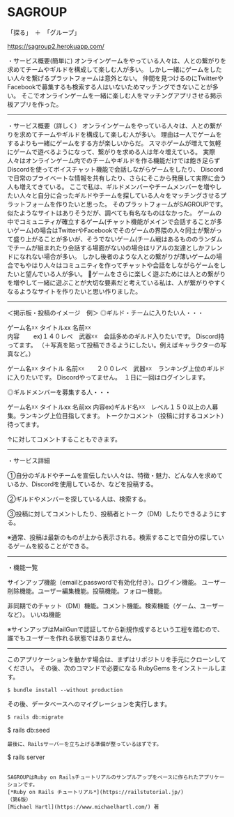 #  SAGROUP

「探る」　＋　「グループ」　

https://sagroup2.herokuapp.com/


・サービス概要(簡単に)
オンラインゲームをやっている人々は、人との繋がりを求めてチームやギルドを構成して楽しむ人が多い。
しかし一緒にゲームをしたい人々を繋げるプラットフォームは意外とない。
仲間を見つけるのにTwitterやFacebookで募集するも検索する人はいないためマッチングできないことが多い。
そこでオンラインゲームを一緒に楽しむ人をマッチングアプリさせる掲示板アプリを作った。


-------------------------------------------------------------------------------------------------------------

・サービス概要（詳しく） 
オンラインゲームをやっている人々は、人との繋がりを求めてチームやギルドを構成して楽しむ人が多い。
理由は一人でゲームをするよりも一緒にゲームをする方が楽しいからだ。
スマホゲームが増えて気軽にゲームで遊べるようになって、繋がりを求める人は年々増えている。
実際人々はオンラインゲーム内でのチームやギルドを作る機能だけでは飽き足らずDiscordを使ってボイスチャット機能で会話しながらゲームをしたり、
Discordで日常のプライベートな情報を共有したり、さらにそこから発展して実際に会う人も増えてきている。
ここで私は、ギルドメンバーやチームメンバーを増やしたい人々と自分に合ったギルドやチームを探している人々をマッチングさせるプラットフォームを作りたいと思った。
そのプラットフォームがSAGROUPです。
似たようなサイトはありそうだが、調べても有名なものはなかった。
ゲームの中でコミュニティが確立するゲーム(チャット機能がメインで会話することが多いゲーム)の場合はTwitterやFacebookでそのゲームの界隈の人々同士が繋がって盛り上がることが多いが、そうでないゲーム(チーム戦はあるもののランダムでチームが組まれたり会話する場面がない)の場合はリアルの友達としかフレンドになれない場合が多い。
しかし後者のような人との繋がりが薄いゲームの場合でもやはり人々はコミュニティを作ってチャットや会話をしながらゲームをしたいと望んでいる人が多い。
ゲームをさらに楽しく遊ぶためには人との繋がりを増やして一緒に遊ぶことが大切な要素だと考えている私は、人が繋がりやすくなるようなサイトを作りたいと思い作りました。

------------------------------------------------------------------------------------------------------------



＜掲示板・投稿のイメージ　例＞
◎ギルド・チームに入りたい人・・・　


ゲーム名☓☓
タイトルxx
名前☓☓　  
内容　　
ex)１４０レベ　武器☓☓　会話多めのギルド入りたいです。
Discord持ってます。
（＋写真を貼って投稿できるようにしたい。例えばキャラクターの写真など。）


ゲーム名☓☓
タイトル
名前☓☓　　２００レベ　武器☓☓　ランキング上位のギルドに入りたいです。
Discordやってません。　１日に一回はログインします。


◎ギルドメンバーを募集する人・・・

ゲーム名☓☓
タイトルxx
名前xx
内容ex)ギルド名☓☓　レベル１５０以上の人募集。ランキング上位目指してます。
トークかコメント（投稿に対するコメント）待ってます。


↑に対してコメントすることもできます。


-------------------------------------------------------------------------------------------------------

・サービス詳細

①自分のギルドやチームを宣伝したい人々は、特徴・魅力、どんな人を求めているか、Discordを使用しているか、などを投稿する。

②ギルドやメンバーを探している人は、検索する。

③投稿に対してコメントしたり、投稿者とトーク（DM）したりできるようにする。

※通常、投稿は最新のものが上から表示される。検索することで自分の探しているゲームを絞ることができる。


----------------------------------------------------------------------------------------------------------


・機能一覧

サインアップ機能（emailとpasswordで有効化付き）。ログイン機能。
ユーザー削除機能。ユーザー編集機能。投稿機能。フォロー機能。

非同期でのチャット（DM）機能。コメント機能。検索機能（ゲーム、ユーザーなど）。
いいね機能

※サインアップはMailGunで認証してから新規作成するという工程を踏むので、誰でもユーザーを作れる状態ではありません。


-----------------------------------------------------------------------------------------------------------

このアプリケーションを動かす場合は、まずはリポジトリを手元にクローンしてください。
その後、次のコマンドで必要になる RubyGems をインストールします。

```
$ bundle install --without production
```

その後、データベースへのマイグレーションを実行します。

```
$ rails db:migrate
```
$ rails db:seed
```
最後に、Railsサーバーを立ち上げる準備が整っているはずです。
```
$ rails server
```

SAGROUPはRuby on Railsチュートリアルのサンプルアップをベースに作られたアプリケーションです。
[*Ruby on Rails チュートリアル*](https://railstutorial.jp/)
（第6版）
[Michael Hartl](https://www.michaelhartl.com/) 著